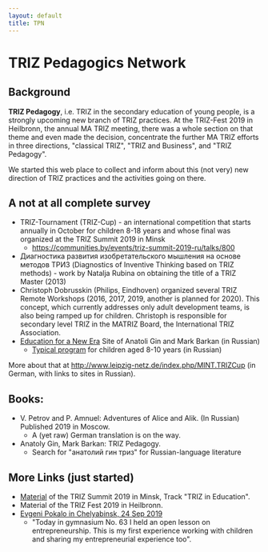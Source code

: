 ```yaml
---
layout: default
title: TPN
---
```


# TRIZ Pedagogics Network

## Background

**TRIZ Pedagogy**, i.e. TRIZ in the secondary education of young people, is a
strongly upcoming new branch of TRIZ practices.  At the TRIZ-Fest 2019 in
Heilbronn, the annual MA TRIZ meeting, there was a whole section on that theme
and even made the decision, concentrate the further MA TRIZ efforts in three
directions, "classical TRIZ", "TRIZ and Business", and "TRIZ Pedagogy".

We started this web place to collect and inform about this (not very) new
direction of TRIZ practices and the activities going on there.

## A not at all complete survey

* TRIZ-Tournament (TRIZ-Cup) - an international competition that starts
  annually in October for children 8-18 years and whose final was organized at
  the TRIZ Summit 2019 in Minsk
  * https://communities.by/events/triz-summit-2019-ru/talks/800
* Диагностика развития изобретательского мышления на основе методов ТРИЗ
  (Diagnostics of Inventive Thinking based on TRIZ methods) - work by Natalja
  Rubina on obtaining the title of a TRIZ Master (2013)
* Christoph Dobrusskin (Philips, Eindhoven) organized several TRIZ Remote
  Workshops (2016, 2017, 2019, another is planned for 2020). This concept,
  which currently addresses only adult development teams, is also being ramped
  up for children. Christoph is responsible for secondary level TRIZ in the
  MATRIZ Board, the International TRIZ Association.
* [Education for a New Era](https://trizway.com/) Site of Anatoli Gin and Mark
  Barkan (in Russian)
  * [Typical program](https://trizway.com/art/primary/triz-pedagogika-krea-zanyatiya-dlya-razvitiya-myshleniya.html)
    for children aged 8-10 years (in Russian)
    
More about that at http://www.leipzig-netz.de/index.php/MINT.TRIZCup (in
German, with links to sites in Russian).

## Books:

* V. Petrov and P. Amnuel: Adventures of Alice and Alik. (In Russian)
  Published 2019 in Moscow.
  * A (yet raw) German translation is on the way. 
* Anatoly Gin, Mark Barkan: TRIZ Pedagogy. 
  * Search for "анатолий гин триз" for Russian-language literature

## More Links (just started)

* [Material](http://wumm.uni-leipzig.de/conferences.php) of the TRIZ Summit
  2019 in Minsk, Track "TRIZ in Education".
* Material of the TRIZ Fest 2019 in Heilbronn.
* [Evgeni Pokalo in Chelyabinsk, 24 Sep 2019](https://www.facebook.com/evgeny.pokalo/posts/2267161733392800)
  * "Today in gymnasium No. 63 I held an open lesson on entrepreneurship. This
    is my first experience working with children and sharing my
    entrepreneurial experience too".